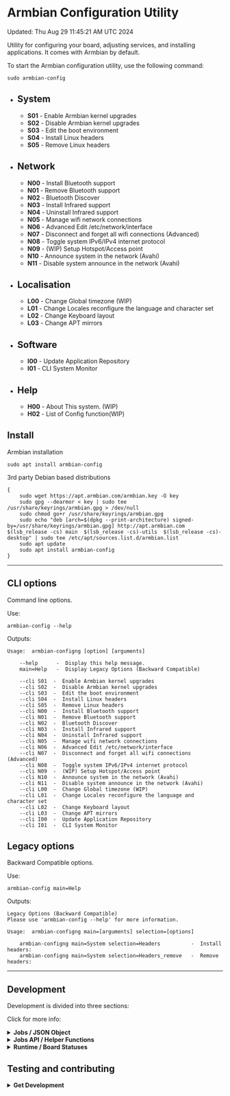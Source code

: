 
# Armbian Configuration Utility
Updated: Thu Aug 29 11:45:21 AM UTC 2024

Utility for configuring your board, adjusting services, and installing applications. It comes with Armbian by default.

To start the Armbian configuration utility, use the following command:
~~~
sudo armbian-config
~~~

- ## **System** 
  - **S01** - Enable Armbian kernel upgrades
  - **S02** - Disable Armbian kernel upgrades
  - **S03** - Edit the boot environment
  - **S04** - Install Linux headers
  - **S05** - Remove Linux headers


- ## **Network** 
  - **N00** - Install Bluetooth support
  - **N01** - Remove Bluetooth support
  - **N02** - Bluetooth Discover
  - **N03** - Install Infrared support
  - **N04** - Uninstall Infrared support
  - **N05** - Manage wifi network connections
  - **N06** - Advanced Edit /etc/network/interface
  - **N07** - Disconnect and forget all wifi connections (Advanced)
  - **N08** - Toggle system IPv6/IPv4 internet protocol
  - **N09** - (WIP) Setup Hotspot/Access point
  - **N10** - Announce system in the network (Avahi)
  - **N11** - Disable system announce in the network (Avahi)


- ## **Localisation** 
  - **L00** - Change Global timezone (WIP)
  - **L01** - Change Locales reconfigure the language and character set
  - **L02** - Change Keyboard layout
  - **L03** - Change APT mirrors


- ## **Software** 
  - **I00** - Update Application Repository
  - **I01** - CLI System Monitor


- ## **Help** 
  - **H00** - About This system. (WIP)
  - **H02** - List of Config function(WIP)

## Install 
Armbian installation 
~~~
sudo apt install armbian-config
~~~

3rd party Debian based distributions
~~~
{
    sudo wget https://apt.armbian.com/armbian.key -O key
    sudo gpg --dearmor < key | sudo tee /usr/share/keyrings/armbian.gpg > /dev/null
    sudo chmod go+r /usr/share/keyrings/armbian.gpg
    sudo echo "deb [arch=$(dpkg --print-architecture) signed-by=/usr/share/keyrings/armbian.gpg] http://apt.armbian.com $(lsb_release -cs) main  $(lsb_release -cs)-utils  $(lsb_release -cs)-desktop" | sudo tee /etc/apt/sources.list.d/armbian.list
    sudo apt update
    sudo apt install armbian-config
}
~~~

***

## CLI options
Command line options.

Use:
~~~
armbian-config --help
~~~

Outputs:
~~~
Usage:  armbian-configng [option] [arguments]

    --help      -  Display this help message.
    main=Help   -  Display Legacy Options (Backward Compatible)

    --cli S01  -  Enable Armbian kernel upgrades
    --cli S02  -  Disable Armbian kernel upgrades
    --cli S03  -  Edit the boot environment
    --cli S04  -  Install Linux headers
    --cli S05  -  Remove Linux headers
    --cli N00  -  Install Bluetooth support
    --cli N01  -  Remove Bluetooth support
    --cli N02  -  Bluetooth Discover
    --cli N03  -  Install Infrared support
    --cli N04  -  Uninstall Infrared support
    --cli N05  -  Manage wifi network connections
    --cli N06  -  Advanced Edit /etc/network/interface
    --cli N07  -  Disconnect and forget all wifi connections (Advanced)
    --cli N08  -  Toggle system IPv6/IPv4 internet protocol
    --cli N09  -  (WIP) Setup Hotspot/Access point
    --cli N10  -  Announce system in the network (Avahi)
    --cli N11  -  Disable system announce in the network (Avahi)
    --cli L00  -  Change Global timezone (WIP)
    --cli L01  -  Change Locales reconfigure the language and character set
    --cli L02  -  Change Keyboard layout
    --cli L03  -  Change APT mirrors
    --cli I00  -  Update Application Repository
    --cli I01  -  CLI System Monitor
~~~

## Legacy options
Backward Compatible options.

Use:
~~~
armbian-config main=Help
~~~

Outputs:
~~~
Legacy Options (Backward Compatible)
Please use 'armbian-config --help' for more information.

Usage:  armbian-configng main=[arguments] selection=[options]

    armbian-configng main=System selection=Headers          -  Install headers:                                        
    armbian-configng main=System selection=Headers_remove   -  Remove headers:                                 
~~~

***

## Development

Development is divided into three sections:

Click for more info:

<details>
<summary><b>Jobs / JSON Object</b></summary>

A list of the jobs defined in the Jobs file.

 ### S01

Enable Armbian kernel upgrades

Jobs:

~~~
set_safe_boot unhold
~~~

### S02

Disable Armbian kernel upgrades

Jobs:

~~~
set_safe_boot freeze
~~~

### S03

Edit the boot environment

Jobs:

~~~
get_user_continue "This will open /boot/armbianEnv.txt file to edit
CTRL+S to save
CTLR+X to exit
would you like to continue?" process_input
nano /boot/armbianEnv.txt
~~~

### S04

Install Linux headers

Jobs:

~~~
Headers_install
~~~

### S05

Remove Linux headers

Jobs:

~~~
Headers_remove
~~~

### N00

Install Bluetooth support

Jobs:

~~~
see_current_apt 
debconf-apt-progress -- apt-get -y install bluetooth bluez bluez-tools
check_if_installed xserver-xorg && debconf-apt-progress -- apt-get -y --no-install-recommends install pulseaudio-module-bluetooth blueman
~~~

### N01

Remove Bluetooth support

Jobs:

~~~
see_current_apt 
debconf-apt-progress -- apt-get -y remove bluetooth bluez bluez-tools
check_if_installed xserver-xorg && debconf-apt-progress -- apt-get -y remove pulseaudio-module-bluetooth blueman
debconf-apt-progress -- apt -y -qq autoremove
~~~

### N02

Bluetooth Discover

Jobs:

~~~
get_user_continue "Verify that your Bluetooth device is discoverable!" process_input ; connect_bt_interface
~~~

### N03

Install Infrared support

Jobs:

~~~
see_current_apt; debconf-apt-progress -- apt-get -y --no-install-recommends install lirc
~~~

### N04

Uninstall Infrared support

Jobs:

~~~
see_current_apt; debconf-apt-progress -- apt-get -y --no-install-recommends install lirc
~~~

### N05

Manage wifi network connections

Jobs:

~~~
nmtui connect
~~~

### N06

Advanced Edit /etc/network/interface

Jobs:

~~~
get_user_continue "This will open interface file to edit
CTRL+S to save
CTLR+X to exit
would you like to continue?" process_input
nano /etc/network/interfaces
~~~

### N07

Disconnect and forget all wifi connections (Advanced)

Jobs:

~~~
get_user_continue "Disconnect and forget all wifi connections
Would you like to continue?" process_input
LC_ALL=C nmcli --fields UUID,TIMESTAMP-REAL,TYPE con show | grep wifi |  awk '{print $1}' | while read line; \ 
do nmcli con delete uuid  $line; done > /dev/null
~~~

### N08

Toggle system IPv6/IPv4 internet protocol

Jobs:

~~~
get_user_continue "This will toggle your internet protocol
Would you like to continue?" process_input
toggle_ipv6 | show_infobox
~~~

### N09

(WIP) Setup Hotspot/Access point

Jobs:

~~~
get_user_continue "This operation will install necessary software and add configuration files.
Do you wish to continue?" process_input
hotspot_setup
~~~

### N10

Announce system in the network (Avahi)

Jobs:

~~~
get_user_continue "This operation will install avahi-daemon and add configuration files.
Do you wish to continue?" process_input
check_if_installed avahi-daemon
debconf-apt-progress -- apt-get -y install avahi-daemon libnss-mdns
cp /usr/share/doc/avahi-daemon/examples/sftp-ssh.service /etc/avahi/services/
cp /usr/share/doc/avahi-daemon/examples/ssh.service /etc/avahi/services/
service avahi-daemon restart
~~~

### N11

Disable system announce in the network (Avahi)

Jobs:

~~~
get_user_continue "This operation will purge avahi-daemon 
Do you wish to continue?" process_input
check_if_installed avahi-daemon
systemctl stop avahi-daemon avahi-daemon.socket
debconf-apt-progress -- apt-get -y purge avahi-daemon
~~~

### L00

Change Global timezone (WIP)

Jobs:

~~~
dpkg-reconfigure tzdata
~~~

### L01

Change Locales reconfigure the language and character set

Jobs:

~~~
dpkg-reconfigure locales
source /etc/default/locale ; sed -i "s/^LANGUAGE=.*/LANGUAGE=$LANG/" /etc/default/locale
export LANGUAGE=$LANG
~~~

### L02

Change Keyboard layout

Jobs:

~~~
dpkg-reconfigure keyboard-configuration ; setupcon 
~~~

### L03

Change APT mirrors

Jobs:

~~~
get_user_continue "This is only a frontend test" process_input
~~~

### I00

Update Application Repository

Jobs:

~~~
get_user_continue "This will update apt" process_input
debconf-apt-progress -- apt update
~~~

### I01

CLI System Monitor

Jobs:

~~~
armbianmonitor -m | show_infobox
~~~

### H00

About This system. (WIP)

Jobs:

~~~
show_message <<< "This app is to help execute procedures to configure your system

Some options may not work on manually modified systems"
~~~

### H02

List of Config function(WIP)

Jobs:

~~~
show_message <<< see_use
~~~

</details>


<details>
<summary><b>Jobs API / Helper Functions</b></summary>

These helper functions facilitate various operations related to job management, such as creation, updating, deletion, and listing of jobs, acting as a practical API for developers.

| Description | Example | Credit |
|:----------- | ------- |:------:|
| Generate a Help message legacy cli commands. | see_cli_legacy | Joey Turner 
| Run time variables Migrated procedures from Armbian config. | set_runtime_variables | Igor Pecovnik 
| Generate this markdown table of all module_options | see_function_table_md | Joey Turner 
| Display a menu from pipe | show_menu <<< armbianmonitor -h  ;  | Joey Turner 
| Build the main menu from a object | generate_top_menu 'json_data' | Joey Turner 
| Migrated procedures from Armbian config. | is_package_manager_running | Igor Pecovnik 
| Migrated procedures from Armbian config. | check_desktop | Igor Pecovnik 
| Generate Document files. | generate_readme | Joey Turner 
| Needed by generate_menu |  | Joey Turner 
| Display a Yes/No dialog box and process continue/exit | get_user_continue 'Do you wish to continue?' process_input | Joey Turner 
| Display a message box | show_message <<< 'hello world'  | Joey Turner 
| Migrated procedures from Armbian config. | connect_bt_interface | Igor Pecovnik 
| Freeze/unhold Migrated procedures from Armbian config. | set_safe_boot unhold or set_safe_boot freeze | Igor Pecovnik 
| Check if kernel headers are installed | are_headers_installed | Gunjan Gupta 
| Check when apt list was last updated | see_current_apt | Joey Turner 
| Migrated procedures from Armbian config. | check_if_installed nano | Igor Pecovnik 
| Generate 'Armbian CPU logo' SVG for document file. | generate_svg | Joey Turner 
| Remove Linux headers | Headers_remove | Joey Turner 
| Update submenu descriptions based on conditions | update_submenu_data | Joey Turner 
| sanitize input cli | sanitize_input |  
| Check if a domain is reachable via IPv4 and IPv6 | check_ip_version google.com | Joey Turner 
| Migrated procedures from Armbian config. | set_header_remove | Igor Pecovnik 
| Generate a submenu from a parent_id | generate_menu 'parent_id' | Joey Turner 
| Generate a markdown list json objects using jq. | see_jq_menu_list | Joey Turner 
| Generate jobs from JSON file. | generate_jobs_from_json | Joey Turner 
| Install kernel headers | is_package_manager_running | Joey Turner 
| Set up a WiFi hotspot on the device | hotspot_setup | Joey Turner 
| Toggle IPv6 on or off | toggle_ipv6 | Joey Turner 
| Generate a Help message for cli commands. | see_cli_list | Joey Turner 
| Generate JSON-like object file. | generate_json | Joey Turner 
| Change the background color of the terminal or dialog box | set_colors 0-7 | Joey Turner 
| Serve the edit and debug server. | serve_doc | Joey Turner 
| Update JSON data with system information | update_json_data | Joey Turner 
| pipeline strings to an infobox  | show_infobox <<< 'hello world' ;  | Joey Turner 
| Parse json to get list of desired menu or submenu items | parse_menu_items 'menu_options_array' | Gunjan Gupta 
| Show the usage of the functions. | see_use | Joey Turner 
| Check the internet connection with fallback DNS | see_ping | Joey Turner 
| Secure version of get_user_continue | get_user_continue_secure 'Do you wish to continue?' process_input | Joey Turner 


</details>


<details>
<summary><b>Runtime / Board Statuses</b></summary>

(WIP)

This section outlines the runtime environment to check configurations and statuses for dynamically managing jobs based on JSON data.

(WIP)

</details>


## Testing and contributing

<details>
<summary><b>Get Development</b></summary>

Install the dependencies:
~~~
sudo apt install git jq whiptail
~~~

Get Development and contribute:
~~~
{
    git clone https://github.com/armbian/configng
    cd configng
    ./armbian-configng --help
}
~~~

Install and test Development deb:
~~~
{
    sudo apt install whiptail
    latest_release=$(curl -s https://api.github.com/repos/armbian/configng/releases/latest)
    deb_url=$(echo "$latest_release" | jq -r '.assets[] | select(.name | endswith(".deb")) | .browser_download_url')
    curl -LO "$deb_url"
    deb_file=$(echo "$deb_url" | awk -F"/" '{print $NF}')
    sudo dpkg -i "$deb_file"
    sudo dpkg --configure -a
    sudo apt --fix-broken install
}
~~~

</details>

